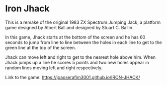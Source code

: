 # Iron Jhack

This is a remake of the original 1983 ZX Spectrum Jumping Jack, a platform game designed by Albert Ball and designed by Stuart C. Ballin.

In this game, Jhack starts at the bottom of the screen and he has 60 seconds to jump from line to line between the holes in each line to get to the green line at the top of the screen.

Jhack can move left and right to get to the nearest hole above him.
When Jhack jumps up a line he scores 5 points and two new holes appear in random lines moving left and right respectively.

Link to the game: https://joaoserafim3001.github.io/IRON-JHACK/
